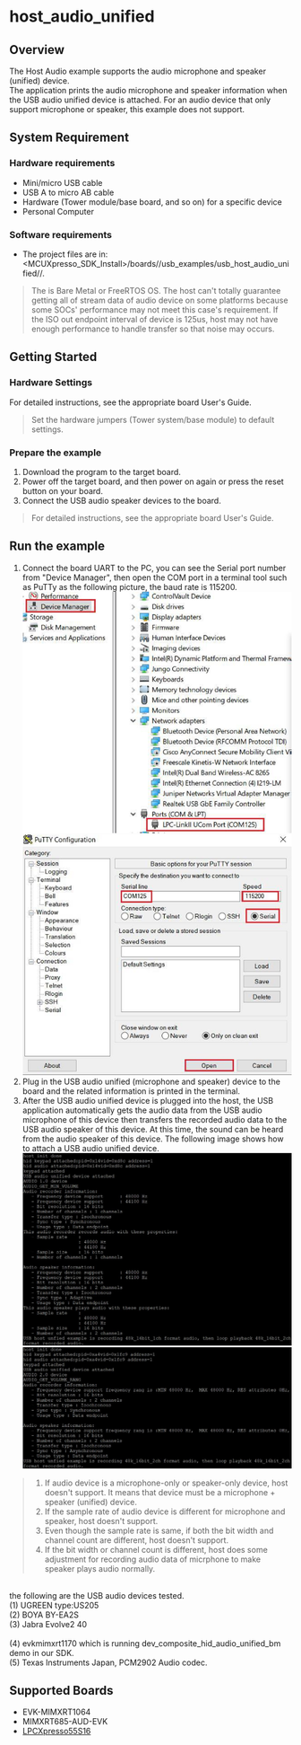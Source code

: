 # host_audio_unified



## Overview

The Host Audio example supports the audio microphone and speaker (unified) device.
<br> The application prints the audio microphone and speaker information when the USB audio unified device is attached. For an audio device that only support microphone or speaker, this example does not support.

## System Requirement

### Hardware requirements

- Mini/micro USB cable
- USB A to micro AB cable
- Hardware (Tower module/base board, and so on) for a specific device
- Personal Computer


### Software requirements

- The project files are in: 
<br> <MCUXpresso_SDK_Install>/boards/<board>/usb_examples/usb_host_audio_unified/<rtos>/<toolchain>.
> The <rtos> is Bare Metal or FreeRTOS OS. The host can't totally guarantee getting all of stream data of audio device on some platforms because some SOCs' performance may not meet this case's requirement. If the ISO out endpoint interval of device is 125us, host may not have enough performance to handle transfer so that noise may occurs. 


## Getting Started

### Hardware Settings

For detailed instructions, see the appropriate board User's Guide.
> Set the hardware jumpers (Tower system/base module) to default settings.


### Prepare the example 

1.  Download the program to the target board.
2.  Power off the target board, and then power on again or press the reset button on your board.
3.  Connect the  USB audio speaker devices to the board.

> For detailed instructions, see the appropriate board User's Guide.

## Run the example

1.  Connect the board UART to the PC, you can see the Serial port number from "Device Manager", then open the
COM port in a terminal tool such as PuTTy as the following picture, the baud rate is 115200.
<br>![UART port number](device_manager.jpg "UART port number")
<br>![Open UART](open_uart.jpg "Open UART")
3.  Plug in the USB audio unified (microphone and speaker) device to the board and the related information is printed in the
terminal.
4.  After the USB audio unified device is plugged into the host, the USB application automatically gets the audio data from the 
USB audio microphone of this device then transfers the recorded audio data to the USB audio speaker of this device. At this time, the
sound can be heard from the audio speaker of this device.
The following image shows how to attach a USB audio unified device.
<br>![Attach audio 1.0 unified (microphone + speaker) device](audio10.jpg "Attach audio 1.0 unified (microphone + speaker) device")
<br>![Attach audio 2.0 unified (microphone + speaker) device](audio20.jpg "Attach audio 2.0 unified (microphone + speaker) device")

> 1. If audio device is a microphone-only or speaker-only device, host doesn't support. It means that device must be a microphone + speaker (unified) device.
> 2. If the sample rate of audio device is different for microphone and speaker, host doesn't support.
> 3. Even though the sample rate is same, if both the bit width and channel count are different, host doesn't support.
> 4. If the bit width or channel count is different, host does some adjustment for recording audio data of micrphone to make speaker plays audio normally.

<br> the following are the USB audio devices tested.
     <br>(1) UGREEN type:US205
     <br>(2) BOYA BY-EA2S
     <br>(3) Jabra Evolve2 40    
     <br>(4) evkmimxrt1170 which is running dev_composite_hid_audio_unified_bm demo in our SDK.
     <br>(5) Texas Instruments Japan, PCM2902 Audio codec.



## Supported Boards
- EVK-MIMXRT1064
- MIMXRT685-AUD-EVK
- [LPCXpresso55S16](../../_boards/lpcxpresso55s16/usb_examples/usb_host_audio_unified/example_board_readme.md)
